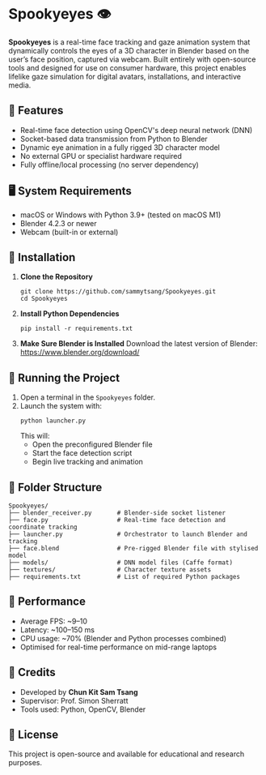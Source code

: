 # Spookyeyes 👁️

**Spookyeyes** is a real-time face tracking and gaze animation system that dynamically controls the eyes of a 3D character in Blender based on the user’s face position, captured via webcam. Built entirely with open-source tools and designed for use on consumer hardware, this project enables lifelike gaze simulation for digital avatars, installations, and interactive media.

## 📸 Features

- Real-time face detection using OpenCV's deep neural network (DNN)
- Socket-based data transmission from Python to Blender
- Dynamic eye animation in a fully rigged 3D character model
- No external GPU or specialist hardware required
- Fully offline/local processing (no server dependency)

## 🖥️ System Requirements

- macOS or Windows with Python 3.9+ (tested on macOS M1)
- Blender 4.2.3 or newer
- Webcam (built-in or external)

## 🧰 Installation

1. **Clone the Repository**
   ```
   git clone https://github.com/sammytsang/Spookyeyes.git
   cd Spookyeyes
   ```

2. **Install Python Dependencies**
   ```
   pip install -r requirements.txt
   ```

3. **Make Sure Blender is Installed**
   Download the latest version of Blender: https://www.blender.org/download/

## 🚀 Running the Project

1. Open a terminal in the `Spookyeyes` folder.
2. Launch the system with:
   ```
   python launcher.py
   ```
   This will:
   - Open the preconfigured Blender file
   - Start the face detection script
   - Begin live tracking and animation

## 📁 Folder Structure

```
Spookyeyes/
├── blender_receiver.py       # Blender-side socket listener
├── face.py                   # Real-time face detection and coordinate tracking
├── launcher.py               # Orchestrator to launch Blender and tracking
├── face.blend                # Pre-rigged Blender file with stylised model
├── models/                   # DNN model files (Caffe format)
├── textures/                 # Character texture assets
├── requirements.txt          # List of required Python packages
```

## 🧪 Performance

- Average FPS: ~9–10
- Latency: ~100–150 ms
- CPU usage: ~70% (Blender and Python processes combined)
- Optimised for real-time performance on mid-range laptops



## 🧠 Credits

- Developed by **Chun Kit Sam Tsang**
- Supervisor: Prof. Simon Sherratt  
- Tools used: Python, OpenCV, Blender

## 📄 License

This project is open-source and available for educational and research purposes.
